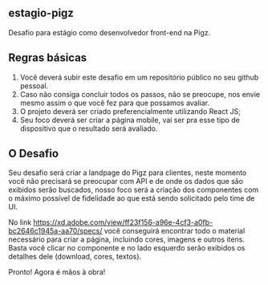 ## estagio-pigz
Desafio para estágio como desenvolvedor front-end na Pigz. 

## Regras básicas
1. Você deverá subir este desafio em um repositório público no seu github pessoal.
2. Caso não consiga concluir todos os passos, não se preocupe, nos envie mesmo assim o que você fez para que possamos avaliar.
3. O projeto deverá ser criado preferencialmente utilizando React JS;
4. Seu foco deverá ser criar a página mobile, vai ser pra esse tipo de dispositivo que o resultado será avaliado.

## O Desafio
Seu desafio será criar a landpage do Pigz para clientes, neste momento você não precisará se preocupar com API e de onde os dados que são exibidos serão buscados, nosso foco será a criação dos componentes com o máximo possível de fidelidade ao que está sendo solicitado pelo time de UI.

No link https://xd.adobe.com/view/ff23f156-a96e-4cf3-a0fb-bc2646c1945a-aa70/specs/ você conseguirá encontrar todo o material necessário para criar a página, incluindo cores, imagens e outros itens. Basta você clicar no componente e no lado esquerdo serão exibidos os detalhes dele (download, cores, textos).


Pronto! Agora é mãos à obra!
